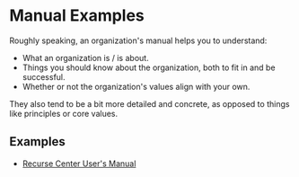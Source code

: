 # Manual Examples

Roughly speaking, an organization's manual helps you to understand:

- What an organization is / is about.
- Things you should know about the organization, both to fit in and be successful.
- Whether or not the organization's values align with your own.

They also tend to be a bit more detailed and concrete, as opposed to things like principles or core values.

## Examples

- [Recurse Center User's Manual](https://www.recurse.com/manual)
